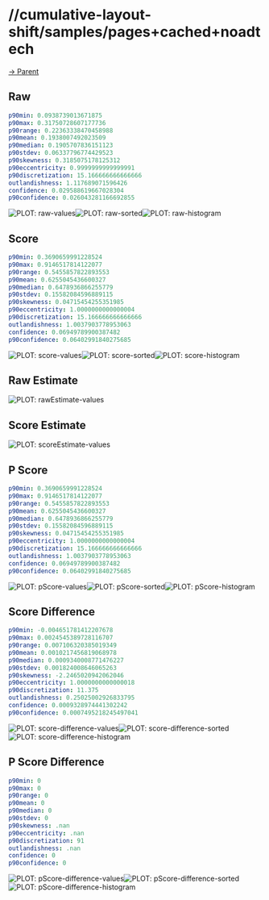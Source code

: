 
# //cumulative-layout-shift/samples/pages+cached+noadtech

[→ Parent](../..)


## Raw


```yaml
p90min: 0.0938739013671875
p90max: 0.31750728607177736
p90range: 0.22363338470458988
p90mean: 0.1938007492023509
p90median: 0.1905707836151123
p90stdev: 0.06337796774429523
p90skewness: 0.3185075178125312
p90eccentricity: 0.9999999999999991
p90discretization: 15.166666666666666
outlandishness: 1.117689071596426
confidence: 0.029588619667028304
p90confidence: 0.026043281166692855

```

![PLOT: raw-values](./raw/values.svg)![PLOT: raw-sorted](./raw/sorted.svg)![PLOT: raw-histogram](./raw/histogram.svg)
## Score


```yaml
p90min: 0.3690659991228524
p90max: 0.9146517814122077
p90range: 0.5455857822893553
p90mean: 0.6255045436600327
p90median: 0.6478936866255779
p90stdev: 0.15582084596889115
p90skewness: 0.04715454255351985
p90eccentricity: 1.0000000000000004
p90discretization: 15.166666666666666
outlandishness: 1.0037903778953063
confidence: 0.06949789900387482
p90confidence: 0.06402991840275685

```

![PLOT: score-values](./score/values.svg)![PLOT: score-sorted](./score/sorted.svg)![PLOT: score-histogram](./score/histogram.svg)
## Raw Estimate

![PLOT: rawEstimate-values](./rawEstimate/values.svg)
## Score Estimate

![PLOT: scoreEstimate-values](./scoreEstimate/values.svg)
## P Score


```yaml
p90min: 0.3690659991228524
p90max: 0.9146517814122077
p90range: 0.5455857822893553
p90mean: 0.6255045436600327
p90median: 0.6478936866255779
p90stdev: 0.15582084596889115
p90skewness: 0.04715454255351985
p90eccentricity: 1.0000000000000004
p90discretization: 15.166666666666666
outlandishness: 1.0037903778953063
confidence: 0.06949789900387482
p90confidence: 0.06402991840275685

```

![PLOT: pScore-values](./pScore/values.svg)![PLOT: pScore-sorted](./pScore/sorted.svg)![PLOT: pScore-histogram](./pScore/histogram.svg)
## Score Difference


```yaml
p90min: -0.004651781412207678
p90max: 0.0024545389728116707
p90range: 0.007106320385019349
p90mean: 0.0010217456819068978
p90median: 0.0009340008771476227
p90stdev: 0.001824008646065263
p90skewness: -2.2465020942062046
p90eccentricity: 1.0000000000000018
p90discretization: 11.375
outlandishness: 0.25025002926833795
confidence: 0.0009328974441302242
p90confidence: 0.0007495218245497041

```

![PLOT: score-difference-values](./score-difference/values.svg)![PLOT: score-difference-sorted](./score-difference/sorted.svg)![PLOT: score-difference-histogram](./score-difference/histogram.svg)
## P Score Difference


```yaml
p90min: 0
p90max: 0
p90range: 0
p90mean: 0
p90median: 0
p90stdev: 0
p90skewness: .nan
p90eccentricity: .nan
p90discretization: 91
outlandishness: .nan
confidence: 0
p90confidence: 0

```

![PLOT: pScore-difference-values](./pScore-difference/values.svg)![PLOT: pScore-difference-sorted](./pScore-difference/sorted.svg)![PLOT: pScore-difference-histogram](./pScore-difference/histogram.svg)